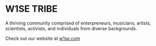 # W1SE TRIBE 
A thriving community comprised of enterpreneurs, musicians, artists, scientists, activists, and individuals from diverse backgrounds. 


Check out our website at <a href="https://w1se.com/" target="_blank">w1se.com</a>
